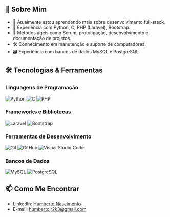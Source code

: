


## 🚀 Sobre Mim
- 🌱 Atualmente estou aprendendo mais sobre desenvolvimento full-stack.
- 🔭 Experiência com Python, C, PHP (Laravel), Bootstrap.
- 💼 Métodos ágeis como Scrum, prototipação, desenvolvimento e documentação de projetos.
- 🛠️ Conhecimento em manutenção e suporte de computadores.
- 🗃️ Experiência com bancos de dados MySQL e PostgreSQL.

## 🛠️ Tecnologias & Ferramentas

### Linguagens de Programação
![Python](https://img.shields.io/badge/-Python-333?style=flat&logo=python)
![C](https://img.shields.io/badge/-C-333?style=flat&logo=c)
![PHP](https://img.shields.io/badge/-PHP-333?style=flat&logo=php)

### Frameworks e Bibliotecas
![Laravel](https://img.shields.io/badge/-Laravel-333?style=flat&logo=laravel)
![Bootstrap](https://img.shields.io/badge/-Bootstrap-333?style=flat&logo=bootstrap)

### Ferramentas de Desenvolvimento
![Git](https://img.shields.io/badge/-Git-333?style=flat&logo=git)
![GitHub](https://img.shields.io/badge/-GitHub-333?style=flat&logo=github)
![Visual Studio Code](https://img.shields.io/badge/-VSCode-333?style=flat&logo=visual-studio-code)

### Bancos de Dados
![MySQL](https://img.shields.io/badge/-MySQL-333?style=flat&logo=mysql)
![PostgreSQL](https://img.shields.io/badge/-PostgreSQL-333?style=flat&logo=postgresql)


## 📫 Como Me Encontrar
- LinkedIn: [Humberto Nascimento](https://www.linkedin.com/in/humberto-nascimento-a41088245)
- E-mail: [humbertojr2k3@gmail.com](mailto:humbertojr2k3@gmail.com)

